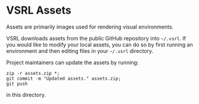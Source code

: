 # VSRL Assets

Assets are primarily images used for rendering visual environments.

VSRL downloads assets from the public GitHub repository into `~/.vsrl`.
If you would like to modify your local assets, you can do so by first running
an environment and then editing files in your `~/.vsrl` directory.

Project maintainers can update the assets by running:

```
zip -r assets.zip *;
git commit -m "Updated assets." assets.zip;
git push
```

in this directory.
